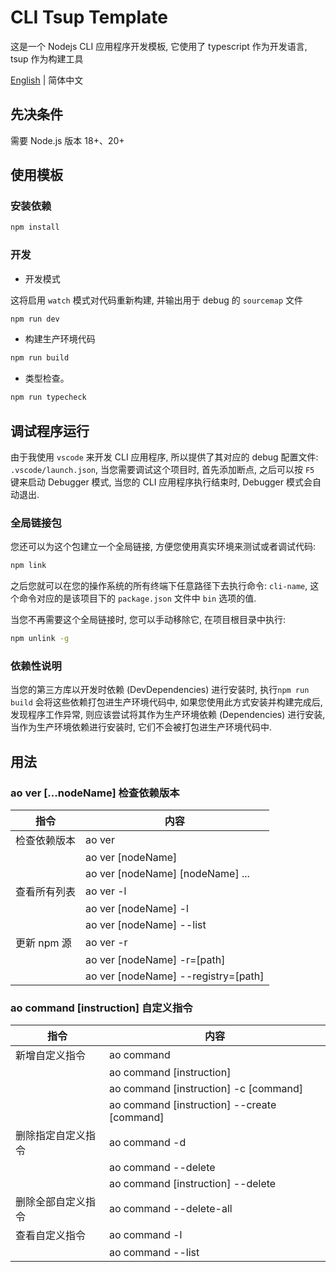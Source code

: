 # CLI Tsup Template

这是一个 Nodejs CLI 应用程序开发模板, 它使用了 typescript 作为开发语言, tsup 作为构建工具

[English](https://github.com/acanowl/ao-cli?tab=readme-ov-file#cli-tsup-template) | 简体中文

## 先决条件

需要 Node.js 版本 18+、20+

## 使用模板

### 安装依赖

```sh
npm install
```

### 开发

- 开发模式

这将启用 `watch` 模式对代码重新构建, 并输出用于 debug 的 `sourcemap` 文件

```sh
npm run dev
```

- 构建生产环境代码

```sh
npm run build
```

- 类型检查。

```sh
npm run typecheck
```

## 调试程序运行

由于我使用 `vscode` 来开发 CLI 应用程序, 所以提供了其对应的 debug 配置文件: `.vscode/launch.json`, 当您需要调试这个项目时, 首先添加断点, 之后可以按 `F5` 键来启动 Debugger 模式, 当您的 CLI 应用程序执行结束时, Debugger 模式会自动退出.

### 全局链接包

您还可以为这个包建立一个全局链接, 方便您使用真实环境来测试或者调试代码:

```sh
npm link
```

之后您就可以在您的操作系统的所有终端下任意路径下去执行命令: `cli-name`, 这个命令对应的是该项目下的 `package.json` 文件中 `bin` 选项的值.

当您不再需要这个全局链接时, 您可以手动移除它, 在项目根目录中执行:

```sh
npm unlink -g
```

### 依赖性说明

当您的第三方库以开发时依赖 (DevDependencies) 进行安装时, 执行`npm run build` 会将这些依赖打包进生产环境代码中, 如果您使用此方式安装并构建完成后, 发现程序工作异常, 则应该尝试将其作为生产环境依赖 (Dependencies) 进行安装, 当作为生产环境依赖进行安装时, 它们不会被打包进生产环境代码中.

## 用法

### ao ver [...nodeName] 检查依赖版本

| 指令         | 内容                                |
| ------------ | ----------------------------------- |
| 检查依赖版本 | ao ver                              |
|              | ao ver [nodeName]                   |
|              | ao ver [nodeName] [nodeName] ...    |
| 查看所有列表 | ao ver -l                           |
|              | ao ver [nodeName] -l                |
|              | ao ver [nodeName] --list            |
| 更新 npm 源  | ao ver -r                           |
|              | ao ver [nodeName] -r=[path]         |
|              | ao ver [nodeName] --registry=[path] |

### ao command [instruction] 自定义指令

| 指令               | 内容                                        |
| ------------------ | ------------------------------------------- |
| 新增自定义指令     | ao command                                  |
|                    | ao command [instruction]                    |
|                    | ao command [instruction] -c [command]       |
|                    | ao command [instruction] --create [command] |
| 删除指定自定义指令 | ao command -d                               |
|                    | ao command --delete                         |
|                    | ao command [instruction] --delete           |
| 删除全部自定义指令 | ao command --delete-all                     |
| 查看自定义指令     | ao command -l                               |
|                    | ao command --list                           |
